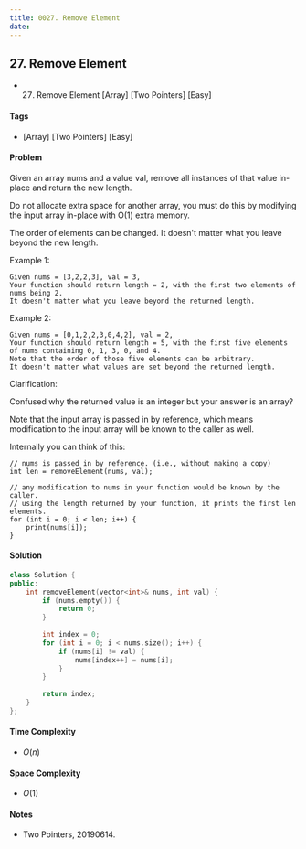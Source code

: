 ```yaml
---
title: 0027. Remove Element
date: 
---
```


## 27. Remove Element
- 27. Remove Element [Array] [Two Pointers] [Easy]

#### Tags
- [Array] [Two Pointers] [Easy]

#### Problem
Given an array nums and a value val, remove all instances of that value in-place and return the new length.

Do not allocate extra space for another array, you must do this by modifying the input array in-place with O(1) extra memory.

The order of elements can be changed. It doesn't matter what you leave beyond the new length.

Example 1:

    Given nums = [3,2,2,3], val = 3,
    Your function should return length = 2, with the first two elements of nums being 2.
    It doesn't matter what you leave beyond the returned length.

Example 2:

    Given nums = [0,1,2,2,3,0,4,2], val = 2,
    Your function should return length = 5, with the first five elements of nums containing 0, 1, 3, 0, and 4.
    Note that the order of those five elements can be arbitrary.
    It doesn't matter what values are set beyond the returned length.

Clarification:

Confused why the returned value is an integer but your answer is an array?

Note that the input array is passed in by reference, which means modification to the input array will be known to the caller as well.

Internally you can think of this:

    // nums is passed in by reference. (i.e., without making a copy)
    int len = removeElement(nums, val);

    // any modification to nums in your function would be known by the caller.
    // using the length returned by your function, it prints the first len elements.
    for (int i = 0; i < len; i++) {
        print(nums[i]);
    }

#### Solution
``` C++
class Solution {
public:
    int removeElement(vector<int>& nums, int val) {
        if (nums.empty()) {
            return 0;
        }
        
        int index = 0;
        for (int i = 0; i < nums.size(); i++) {
            if (nums[i] != val) {
                nums[index++] = nums[i];
            }
        }
        
        return index;
    }
};
```

#### Time Complexity
- $O(n)$

#### Space Complexity
- $O(1)$

#### Notes
- Two Pointers, 20190614.
